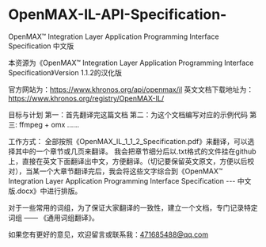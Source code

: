 # OpenMAX-IL-API-Specification-
OpenMAX™ Integration Layer Application Programming Interface Specification 中文版


本资源为《OpenMAX™ Integration Layer Application Programming Interface Specification》Version 1.1.2的汉化版

官方网站为：https://www.khronos.org/api/openmax/il
英文文档下载地址为： https://www.khronos.org/registry/OpenMAX-IL/


目标与计划
第一：首先翻译完这篇文档
第二：为这个文档编写对应的示例代码
第三: ffmpeg + omx 
......


工作方式：
全部按照《OpenMAX_IL_1_1_2_Specification.pdf》来翻译，可以选择其中的一个章节或几页来翻译。
我会把章节细分后以.txt格式的文件挂在github上，直接在英文下面翻译出中文，方便翻译。（切记要保留英文原文，方便以后校对），当某一个大章节翻译完后，我会将这些文字综合到《OpenMAX™ Integration Layer Application Programming Interface Specification --- 中文版.docx》中进行排版。

对于一些常用的词组，为了保证大家翻译的一致性，建立一个文档，专门记录特定词组 —— 《通用词组翻译》。


如果您有更好的意见，欢迎留言或联系我：471685488@qq.com

